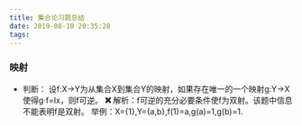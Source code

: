 ```yaml
---
title: 集合论习题总结
date: 2019-08-10 20:35:28
tags:
---
```


### 映射

* 判断： 设f:X->Y为从集合X到集合Y的映射，如果存在唯一的一个映射g:Y->X使得g·f=Ix，则f可逆。
    **❌**
    解析：f可逆的充分必要条件使f为双射。该题中信息不能表明f是双射。
    举例：X={1},Y={a,b},f(1)=a,g(a)=1,g(b)=1.